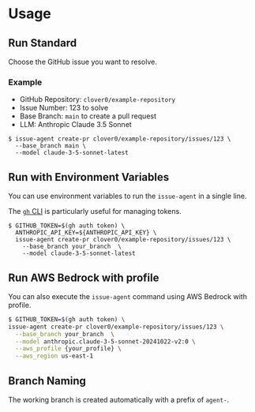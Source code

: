 # Usage

## Run Standard
Choose the GitHub issue you want to resolve.

### Example

- GitHub Repository: `clover0/example-repository`
- Issue Number: 123 to solve
- Base Branch: `main` to create a pull request
- LLM: Anthropic Claude 3.5 Sonnet

```shell
$ issue-agent create-pr clover0/example-repository/issues/123 \
  --base_branch main \
  --model claude-3-5-sonnet-latest
```

## Run with Environment Variables
You can use environment variables to run the `issue-agent` in a single line.

The [`gh` CLI](https://github.com/cli/cli#installation) is particularly useful for managing tokens.

```shell
$ GITHUB_TOKEN=$(gh auth token) \
  ANTHROPIC_API_KEY=${ANTHROPIC_API_KEY} \
  issue-agent create-pr clover0/example-repository/issues/123 \
    --base_branch your_branch  \
    --model claude-3-5-sonnet-latest
```


## Run AWS Bedrock with profile
You can also execute the `issue-agent` command using AWS Bedrock with profile.

```sh
$ GITHUB_TOKEN=$(gh auth token) \
issue-agent create-pr clover0/example-repository/issues/123 \
  --base_branch your_branch  \
  --model anthropic.claude-3-5-sonnet-20241022-v2:0 \
  --aws_profile {your_profile} \
  --aws_region us-east-1
```


## Branch Naming

The working branch is created automatically with a prefix of `agent-`.
